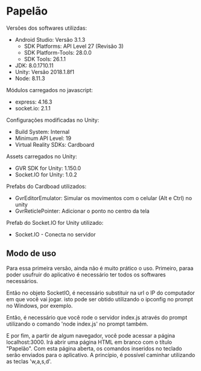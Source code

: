 ﻿# Papelão

Versões dos softwares utilizdas:
- Android Studio: Versão 3.1.3
  - SDK Platforms: API Level 27 (Revisão 3)
  - SDK Platform-Tools: 28.0.0
  - SDK Tools: 26.1.1
- JDK: 8.0.1710.11
- Unity: Versão 2018.1.8f1
- Node: 8.11.3

Módulos carregados no javascript:
- express: 4.16.3
- socket.io: 2.1.1

Configurações modificadas no Unity:
- Build System: Internal
- Minimum API Level: 19
- Virtual Reality SDKs: Cardboard

Assets carregados no Unity:
- GVR SDK for Unity: 1.150.0
- Socket.IO for Unity: 1.0.2

Prefabs do Cardboad utilizados:
- GvrEditorEmulator: Simular os movimentos com o celular (Alt e Ctrl) no unity
- GvrReticlePointer: Adicionar o ponto no centro da tela

Prefab do Socket.IO for Unity utilizado:
- Socket.IO - Conecta no servidor

## Modo de uso

Para essa primeira versão, ainda não é muito prático o uso. Primeiro, paraa poder usufruir do aplicativo é necessário ter todos os softwares necessários.

Então no objeto SocketIO, é necessário substituir na url o IP do computador em que você vai jogar. isto pode ser obtido utilizando o ipconfig no prompt no Windows, por exemplo.

Então, é necessário que você rode o servidor index.js através do prompt utilizando o comando 'node index.js' no prompt também.

E por fim, a partir de algum navegador, você pode acessar a página localhost:3000. Irá abrir uma página HTML em branco com o título "Papelão". Com esta página aberta, os comandos inseridos no teclado serão enviados para o aplicativo. A princípio, é possível caminhar utilizando as teclas 'w,a,s,d'.
